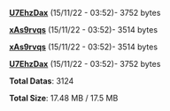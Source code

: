 [**U7EhzDax**](/data/U7EhzDax.txt) (15/11/22 - 03:52)- 3752 bytes

[**xAs9rvqs**](/data/xAs9rvqs.txt) (15/11/22 - 03:52)- 3514 bytes

[**xAs9rvqs**](/data/xAs9rvqs.txt) (15/11/22 - 03:52)- 3514 bytes

[**U7EhzDax**](/data/U7EhzDax.txt) (15/11/22 - 03:52)- 3752 bytes

**Total Datas**: 3124

**Total Size**: 17.48 MB / 17.5 MB